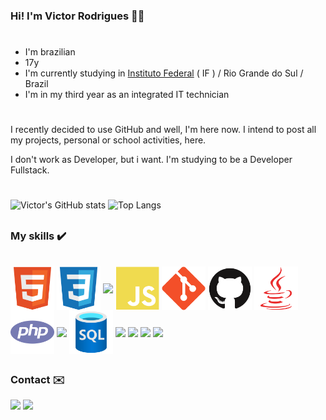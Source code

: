 ### Hi! I'm Victor Rodrigues 👋👑

#

- I'm brazilian
- 17y 
- I'm currently studying in [Instituto Federal](https://ifrs.edu.br)  ( IF ) / Rio Grande do Sul / Brazil 
- I'm in my third year as an integrated IT technician

#

I recently decided to use GitHub and well, I'm here now. I intend to post all my projects, personal or school activities, here. 


I don't work as Developer, but i want. I'm studying to be a Developer Fullstack.

#

![Victor's GitHub stats](https://github-readme-stats.vercel.app/api?username=VictorRodrigues0&show_icons=true&theme=dracula)
![Top Langs](https://github-readme-stats.vercel.app/api/top-langs/?username=VictorRodrigues0&layout=compact&theme=dracula)

##

### My skills ✔️

<div style="display: inline_block"><br>
  <img align="center" alt="Victor-HTML" width="70" src="https://raw.githubusercontent.com/devicons/devicon/master/icons/html5/html5-original.svg">
  <img align="center" alt="Victor-CSS" width="70" src="https://raw.githubusercontent.com/devicons/devicon/master/icons/css3/css3-original.svg">
  <img align="center" src="https://cdn.jsdelivr.net/gh/devicons/devicon@latest/icons/tailwindcss/tailwindcss-original.svg" width="70" />
  <img align="center" alt="Victor-Js" width="70" src="https://raw.githubusercontent.com/devicons/devicon/master/icons/javascript/javascript-plain.svg">
  <img align="center" alt="Victor-Js" width="70" src="https://raw.githubusercontent.com/devicons/devicon/master/icons/git/git-plain.svg">
  <img align="center" alt="Victor-Js" width="70" src="https://raw.githubusercontent.com/devicons/devicon/master/icons/github/github-original.svg">
  <img align="center" alt="Victor-Js" width="70" src="https://raw.githubusercontent.com/devicons/devicon/master/icons/java/java-plain.svg">
  <img align="center" alt="Victor-Js" width="70" src="https://raw.githubusercontent.com/devicons/devicon/master/icons/php/php-plain.svg">
  <img align="center" src="https://cdn.jsdelivr.net/gh/devicons/devicon@latest/icons/laravel/laravel-original.svg" width="70" />  
  <img align="center" alt="Victor-Js" width="70" src="https://raw.githubusercontent.com/devicons/devicon/master/icons/azuresqldatabase/azuresqldatabase-original.svg">
  <img align="center" src="https://cdn.jsdelivr.net/gh/devicons/devicon@latest/icons/mysql/mysql-original-wordmark.svg" width="70" />  
  <img align="center" src="https://cdn.jsdelivr.net/gh/devicons/devicon@latest/icons/postgresql/postgresql-original-wordmark.svg" width="70" />
  <img align="center" src="https://cdn.jsdelivr.net/gh/devicons/devicon@latest/icons/typescript/typescript-original.svg" width="70" />
  <img align="center" src="https://cdn.jsdelivr.net/gh/devicons/devicon@latest/icons/nodejs/nodejs-original-wordmark.svg" width="70" />
</div>

##

### Contact ✉️

<div>

<a href="mailto:vs533036@gmail.com" target="_blank"><img src="https://img.shields.io/badge/-Gmail-%23333?style=for-the-badge&logo=gmail&logoColor=white" target="_blank"></a>
<a href="https://www.linkedin.com/in/victor-silva-antunes-rodrigues-1b04a1270/" target="_blank"><img src="https://img.shields.io/badge/-LinkedIn-%230077B5?style=for-the-badge&logo=linkedin&logoColor=white" target="_blank"></a>


</div>

